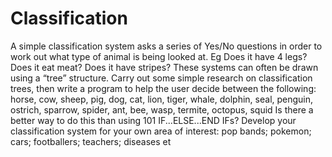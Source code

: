 # Classification
A simple classification system asks a series of Yes/No questions in order to work out what type of animal is being looked at. Eg Does it have 4 legs? Does it eat meat? Does it have stripes? These systems can often be drawn using a “tree” structure. Carry out some simple research on classification trees, then write a program to help the user decide between the following: horse, cow, sheep, pig, dog, cat, lion, tiger, whale, dolphin, seal, penguin, ostrich, sparrow, spider, ant, bee, wasp, termite, octopus, squid Is there a better way to do this than using 101 IF...ELSE...END IFs? Develop your classification system for your own area of interest: pop bands; pokemon; cars; footballers; teachers; diseases et
